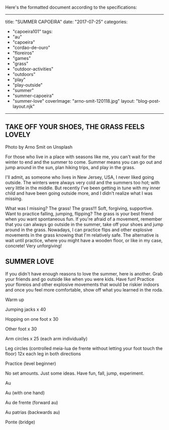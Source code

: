 Here's the formatted document according to the specifications:

---
title: "SUMMER CAPOEIRA"
date: "2017-07-25"
categories: 
  - "capoeira101"
tags: 
  - "au"
  - "capoeira"
  - "cordao-de-ouro"
  - "floreiros"
  - "games"
  - "grass"
  - "outdoor-activities"
  - "outdoors"
  - "play"
  - "play-outside"
  - "summer"
  - "summer-capoeira"
  - "summer-love"
coverImage: "arno-smit-120118.jpg"
layout: "blog-post-layout.njk"
---

## TAKE OFF YOUR SHOES, THE GRASS FEELS LOVELY

Photo by Arno Smit on Unsplash

For those who live in a place with seasons like me, you can't wait for the winter to end and the summer to come. Summer means you can go out and jump around in the sun, plan hiking trips, and play in the grass.

I'll admit, as someone who lives in New Jersey, USA, I never liked going outside. The winters were always very cold and the summers too hot; with very little in the middle. But recently I've been getting in tune with my inner child and have been going outside more, and I didn't realize what I was missing.

What was I missing? The grass! The grass!!! Soft, forgiving, supportive. Want to practice falling, jumping, flipping? The grass is your best friend when you want spontaneous fun. If you're afraid of a movement, remember that you can always go outside in the summer, take off your shoes and jump around in the grass. Nowadays, I can practice flips and other explosive movements in the grass knowing that I'm relatively safe. The alternative is wait until practice, where you might have a wooden floor, or like in my case, concrete! Very unforgiving!

## SUMMER LOVE

If you didn't have enough reasons to love the summer, here is another. Grab your friends and go outside like when you were kids. Have fun! Practice your floreios and other explosive movements that would be riskier indoors and once you feel more comfortable, show off what you learned in the roda.

Warm up

Jumping jacks x 40

Hopping on one foot x 30

Other foot x 30

Arm circles x 25 (each arm individually)

Leg circles  (controlled meia-lua de frente without letting your foot touch the floor) 12x each leg in both directions

Practice (level beginner)

No set amounts. Just some ideas. Have fun, fall, jump, experiment.

Au

Au (with one hand)

Au de frente (forward au)

Au patrias (backwards au)

Ponte (bridge)